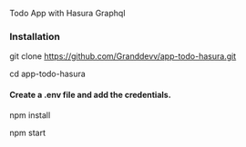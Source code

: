 Todo App with Hasura Graphql

### Installation

git clone https://github.com/Granddevv/app-todo-hasura.git

cd app-todo-hasura 

#### Create a .env file and add the credentials.

npm install

npm start
